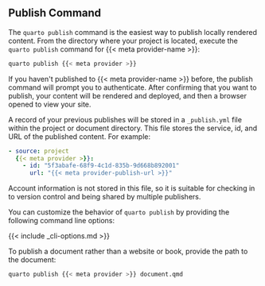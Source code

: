 ## Publish Command

The `quarto publish` command is the easiest way to publish locally rendered content. From the directory where your project is located, execute the `quarto publish` command for {{< meta provider-name >}}:

``` bash
quarto publish {{< meta provider >}}
```

If you haven't published to {{< meta provider-name >}} before, the publish command will prompt you to authenticate. After confirming that you want to publish, your content will be rendered and deployed, and then a browser opened to view your site.

A record of your previous publishes will be stored in a `_publish.yml` file within the project or document directory. This file stores the service, id, and URL of the published content. For example:

``` yaml
- source: project
  {{< meta provider >}}:
    - id: "5f3abafe-68f9-4c1d-835b-9d668b892001"
      url: "{{< meta provider-publish-url >}}"
```

Account information is not stored in this file, so it is suitable for checking in to version control and being shared by multiple publishers.

You can customize the behavior of `quarto publish` by providing the following command line options:

{{< include _cli-options.md >}}

To publish a document rather than a website or book, provide the path to the document:

``` bash
quarto publish {{< meta provider >}} document.qmd
```
